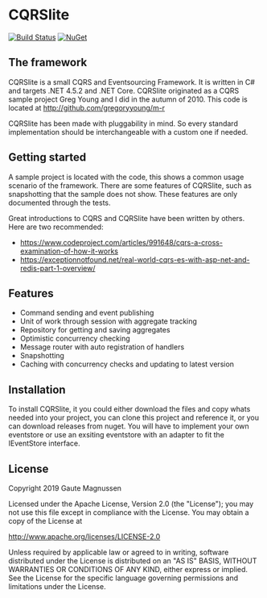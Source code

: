 # CQRSlite

[![Build Status](https://ci.appveyor.com/api/projects/status/github/gautema/CQRSLite?branch=master&svg=true)](https://ci.appveyor.com/project/gautema/CQRSLite)
[![NuGet](https://img.shields.io/nuget/vpre/cqrslite.svg)](https://www.nuget.org/packages/cqrslite)

## The framework
CQRSlite is a small CQRS and Eventsourcing Framework. It is written in C# and targets .NET 4.5.2 and .NET Core. CQRSlite originated as a CQRS sample project Greg Young and I did in the autumn of 2010.
This code is located at http://github.com/gregoryyoung/m-r

CQRSlite has been made with pluggability in mind. So every standard implementation should be interchangeable with a custom one if needed.

## Getting started
A sample project is located with the code, this shows a common usage scenario of the framework. There are some features of CQRSlite, such as snapshotting that the sample does not show. These features are only documented through the tests.

Great introductions to CQRS and CQRSlite have been written by others. Here are two recommended:
* <https://www.codeproject.com/articles/991648/cqrs-a-cross-examination-of-how-it-works>
* <https://exceptionnotfound.net/real-world-cqrs-es-with-asp-net-and-redis-part-1-overview/>

## Features
* Command sending and event publishing
* Unit of work through session with aggregate tracking
* Repository for getting and saving aggregates
* Optimistic concurrency checking
* Message router with auto registration of handlers
* Snapshotting
* Caching with concurrency checks and updating to latest version

## Installation
To install CQRSlite, it you could either download the files and copy whats needed into your project, you can clone this project and reference it, or you can download releases from nuget. You will have to implement your own eventstore or use an exsiting eventstore with an adapter to fit the IEventStore interface.

## License
Copyright 2019 Gaute Magnussen

Licensed under the Apache License, Version 2.0 (the "License");
you may not use this file except in compliance with the License.
You may obtain a copy of the License at

   http://www.apache.org/licenses/LICENSE-2.0

Unless required by applicable law or agreed to in writing, software
distributed under the License is distributed on an "AS IS" BASIS,
WITHOUT WARRANTIES OR CONDITIONS OF ANY KIND, either express or implied.
See the License for the specific language governing permissions and
limitations under the License.
